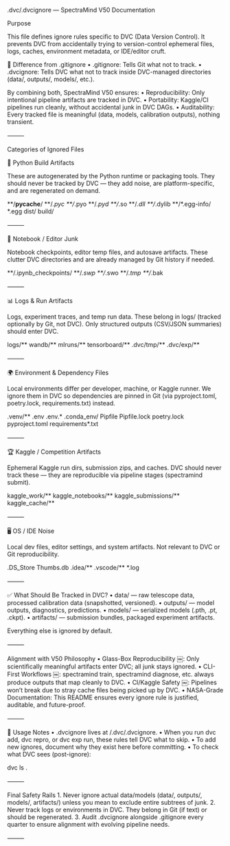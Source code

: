 
.dvc/.dvcignore — SpectraMind V50 Documentation

Purpose

This file defines ignore rules specific to DVC (Data Version Control).
It prevents DVC from accidentally trying to version-control ephemeral files, logs, caches, environment metadata, or IDE/editor cruft.

🔑 Difference from .gitignore
	•	.gitignore: Tells Git what not to track.
	•	.dvcignore: Tells DVC what not to track inside DVC-managed directories (data/, outputs/, models/, etc.).

By combining both, SpectraMind V50 ensures:
	•	Reproducibility: Only intentional pipeline artifacts are tracked in DVC.
	•	Portability: Kaggle/CI pipelines run cleanly, without accidental junk in DVC DAGs.
	•	Auditability: Every tracked file is meaningful (data, models, calibration outputs), nothing transient.

⸻

Categories of Ignored Files

🐍 Python Build Artifacts

These are autogenerated by the Python runtime or packaging tools.
They should never be tracked by DVC — they add noise, are platform-specific, and are regenerated on demand.

**/__pycache__/
**/*.pyc
**/*.pyo
**/*.pyd
**/*.so
**/*.dll
**/*.dylib
**/*.egg-info/
*.egg
dist/
build/


⸻

📓 Notebook / Editor Junk

Notebook checkpoints, editor temp files, and autosave artifacts.
These clutter DVC directories and are already managed by Git history if needed.

**/.ipynb_checkpoints/
**/*.swp
**/*.swo
**/*.tmp
**/*.bak


⸻

📊 Logs & Run Artifacts

Logs, experiment traces, and temp run data.
These belong in logs/ (tracked optionally by Git, not DVC).
Only structured outputs (CSV/JSON summaries) should enter DVC.

logs/**
wandb/**
mlruns/**
tensorboard/**
.dvc/tmp/**
.dvc/exp/**


⸻

🌍 Environment & Dependency Files

Local environments differ per developer, machine, or Kaggle runner.
We ignore them in DVC so dependencies are pinned in Git (via pyproject.toml, poetry.lock, requirements.txt) instead.

.venv/**
.env
.env.*
.conda_env/
Pipfile
Pipfile.lock
poetry.lock
pyproject.toml
requirements*.txt


⸻

🏆 Kaggle / Competition Artifacts

Ephemeral Kaggle run dirs, submission zips, and caches.
DVC should never track these — they are reproducible via pipeline stages (spectramind submit).

kaggle_work/**
kaggle_notebooks/**
kaggle_submissions/**
kaggle_cache/**


⸻

🖥️ OS / IDE Noise

Local dev files, editor settings, and system artifacts.
Not relevant to DVC or Git reproducibility.

.DS_Store
Thumbs.db
.idea/**
.vscode/**
*.log


⸻

✅ What Should Be Tracked in DVC?
	•	data/ — raw telescope data, processed calibration data (snapshotted, versioned).
	•	outputs/ — model outputs, diagnostics, predictions.
	•	models/ — serialized models (.pth, .pt, .ckpt).
	•	artifacts/ — submission bundles, packaged experiment artifacts.

Everything else is ignored by default.

⸻

Alignment with V50 Philosophy
	•	Glass-Box Reproducibility ￼: Only scientifically meaningful artifacts enter DVC; all junk stays ignored.
	•	CLI-First Workflows ￼: spectramind train, spectramind diagnose, etc. always produce outputs that map cleanly to DVC.
	•	CI/Kaggle Safety ￼: Pipelines won’t break due to stray cache files being picked up by DVC.
	•	NASA-Grade Documentation: This README ensures every ignore rule is justified, auditable, and future-proof.

⸻

🚀 Usage Notes
	•	.dvcignore lives at /.dvc/.dvcignore.
	•	When you run dvc add, dvc repro, or dvc exp run, these rules tell DVC what to skip.
	•	To add new ignores, document why they exist here before committing.
	•	To check what DVC sees (post-ignore):

dvc ls .



⸻

Final Safety Rails
	1.	Never ignore actual data/models (data/, outputs/, models/, artifacts/) unless you mean to exclude entire subtrees of junk.
	2.	Never track logs or environments in DVC. They belong in Git (if text) or should be regenerated.
	3.	Audit .dvcignore alongside .gitignore every quarter to ensure alignment with evolving pipeline needs.

⸻
